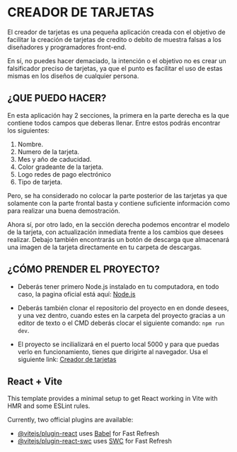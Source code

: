 # CREADOR DE TARJETAS

El creador de tarjetas es una pequeña aplicación creada con el objetivo de facilitar la creación
de tarjetas de credito o debito de muestra falsas a los diseñadores y programadores front-end.

En sí, no puedes hacer demaciado, la intención o el objetivo no es crear un falsificador
preciso de tarjetas, ya que el punto es facilitar el uso de estas mismas en los diseños de cualquier persona.

## ¿QUE PUEDO HACER?

En esta aplicación hay 2 secciones, la primera en la parte derecha es la que contiene todos campos que deberas llenar.
Entre estos podrás encontrar los siguientes:

1. Nombre.
2. Numero de la tarjeta.
3. Mes y año de caducidad.
4. Color gradeante de la tarjeta.
5. Logo redes de pago electrónico
6. Tipo de tarjeta.

Pero, se ha considerado no colocar la parte posterior de las tarjetas ya que solamente con la parte frontal basta y
contiene suficiente información como para realizar una buena demostración.

Ahora sí, por otro lado, en la sección derecha podemos encontrar el modelo de la tarjeta, con actualización inmediata
frente a los cambios que desees realizar. Debajo también encontrarás un botón de descarga que almacenará una imagen de la tarjeta directamente en tu carpeta de descargas.

## ¿CÓMO PRENDER EL PROYECTO?

- Deberás tener primero Node.js instalado en tu computadora, en todo caso, la pagina oficial está aquí: [Node.js](https://nodejs.org/en)

- Deberás también clonar el repositorio del proyecto en en donde desees, y una vez dentro, cuando estes en la carpeta del proyecto gracias a un editor de texto o el CMD deberás clocar el siguiente comando: ``npm run dev``.

- El proyecto se incilializará en el puerto local 5000 y para que puedas verlo en funcionamiento, tienes que dirigirte al navegador. Usa el siguiente link: [Creador de tarjetas](http://localhost:5173/)

## React + Vite

This template provides a minimal setup to get React working in Vite with HMR and some ESLint rules.

Currently, two official plugins are available:

- [@vitejs/plugin-react](https://github.com/vitejs/vite-plugin-react/blob/main/packages/plugin-react/README.md) uses [Babel](https://babeljs.io/) for Fast Refresh
- [@vitejs/plugin-react-swc](https://github.com/vitejs/vite-plugin-react-swc) uses [SWC](https://swc.rs/) for Fast Refresh
